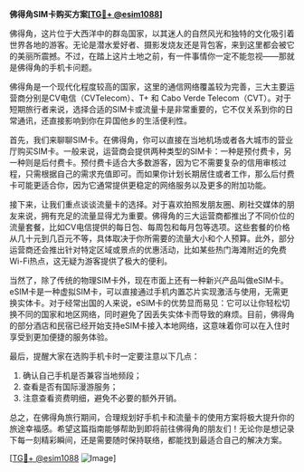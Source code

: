 **佛得角SIM卡购买方案[[TG💪+ @esim1088](https://t.me/s/esim1088)]**

佛得角，这片位于大西洋中的群岛国家，以其迷人的自然风光和独特的文化吸引着世界各地的游客。无论是潜水爱好者、摄影发烧友还是背包客，来到这里都会被它的美丽所震撼。不过，在踏上这片土地之前，有一件事情你一定不能忽视——那就是佛得角的手机卡问题。

佛得角是一个现代化程度较高的国家，这里的通信网络覆盖较为完善，三大主要运营商分别是CV电信（CVTelecom）、T+ 和 Cabo Verde Telecom（CVT）。对于短期旅行者来说，选择合适的SIM卡或流量卡是非常重要的，它不仅关系到你的日常通讯，还直接影响到你在异国他乡的生活便利性。

首先，我们来聊聊SIM卡。在佛得角，你可以直接在当地机场或者各大城市的营业厅购买SIM卡。一般来说，运营商会提供两种类型的SIM卡：一种是预付费卡，另一种则是后付费卡。预付费卡适合大多数游客，因为它不需要复杂的信用审核过程，只需根据自己的需求充值即可。而如果你计划长期居住或者工作，那么后付费卡可能更适合你，因为它通常提供更稳定的网络服务以及更多的附加功能。

接下来，让我们重点谈谈流量卡的选择。对于喜欢拍照发朋友圈、刷社交媒体的朋友来说，拥有充足的流量显得尤为重要。佛得角的三大运营商都推出了不同价位的流量套餐，比如CV电信提供的每日包、每周包和每月包等选项。这些套餐的价格从几十元到几百元不等，具体取决于你所需要的流量大小和个人预算。此外，部分运营商还会推出针对特定区域或景点的优惠活动，比如某些热门海滩附近的免费Wi-Fi热点，这无疑为游客提供了极大的便利。

当然了，除了传统的物理SIM卡外，现在市面上还有一种新兴产品叫做eSIM卡。eSIM卡是一种虚拟SIM卡，可以直接通过手机内置芯片实现激活与使用，无需更换实体卡。对于经常出国的人来说，eSIM卡的优势显而易见：它可以让你轻松切换不同的国家和地区网络，同时避免了因丢失实体卡而导致的麻烦。目前，佛得角的部分酒店和民宿已经开始支持eSIM卡接入本地网络，这意味着你可以在入住时享受到更加便捷的服务体验。

最后，提醒大家在选购手机卡时一定要注意以下几点：
1. 确认自己手机是否兼容当地频段；
2. 查看是否有国际漫游服务；
3. 注意查看资费明细，避免不必要的额外开销。

总之，在佛得角旅行期间，合理规划好手机卡和流量卡的使用方案将极大提升你的旅途幸福感。希望这篇指南能够帮助到即将前往佛得角的朋友们！无论你是想记录下每一刻精彩瞬间，还是需要随时保持联络，都能找到最适合自己的解决方案。

[[TG💪+ @esim1088](https://t.me/s/esim1088) ![Image](https://i.postimg.cc/4NQfJmqS/Snipaste-2025-05-13-00-14-12.png)]